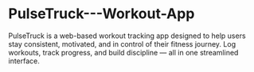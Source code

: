# PulseTruck---Workout-App
PulseTruck is a web-based workout tracking app designed to help users stay consistent, motivated, and in control of their fitness journey. Log workouts, track progress, and build discipline — all in one streamlined interface.

